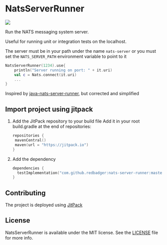# NatsServerRunner

[![](https://jitpack.io/v/redbadger/nats-server-runner.svg)](https://jitpack.io/#redbadger/nats-server-runner)

Run the NATS messaging system server.

Useful for running unit or integration tests on the localhost.

The server must be in your path under the name `nats-server` or you must set the `NATS_SERVER_PATH` environment variable
to point to it

 ```kotlin
 NatsServerRunner(1234).use{
     println("Server running on port: " + it.uri)
     val c = Nats.connect(it.uri)
     ...
 }
 ```

Inspired by [java-nats-server-runner](https://github.com/nats-io/java-nats-server-runner), but corrected and simplified


## Import project using jitpack

1. Add the JitPack repository to your build file
   Add it in your root build.gradle at the end of repositories:
    ```kotlin
   repositories {
     mavenCentral()
     maven(url = "https://jitpack.io")
   }
    ```
1. Add the dependency
   ```kotlin
   dependencies {
     testImplementation("com.github.redbadger:nats-server-runner:master")
   }
   ```


## Contributing

The project is deployed using [JitPack](https://jitpack.io/)



## License

NatsServerRunner is available under the MIT license. See the [LICENSE](LICENSE) file for more info.
